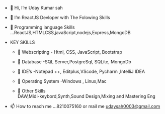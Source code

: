 - 👋 Hi, I’m Uday Kumar sah 
- 👀 I’m ReactJS Devloper with The Folowing Skills
- 🌱 Programming language Skills  ...ReactJS,HTMLCSS,javaScript,nodejs,Express,MongoDB
- KEY SKILLS
   - 💞️   Webscripting
              - Html, CSS, JavaScript, Bootstrap
   - 💞️   Database
              -SQL Server,PostgreSql, SQLite, MongoDb
   - 💞️   IDE’s
             -Notepad ++, Editplus,VScode, Pycharm ,IntelliJ IDEA

   - 💞️   Operating System
             -Windows , Linux,Mac
             
   - 💞️  Other Skills  
             DAW,Midi-keybord,Synth,Sound Design,Mixing and Mastering Eng

- 📫 How to reach me ...8210075160 or mail me udaysah0003@gmail.com
 


